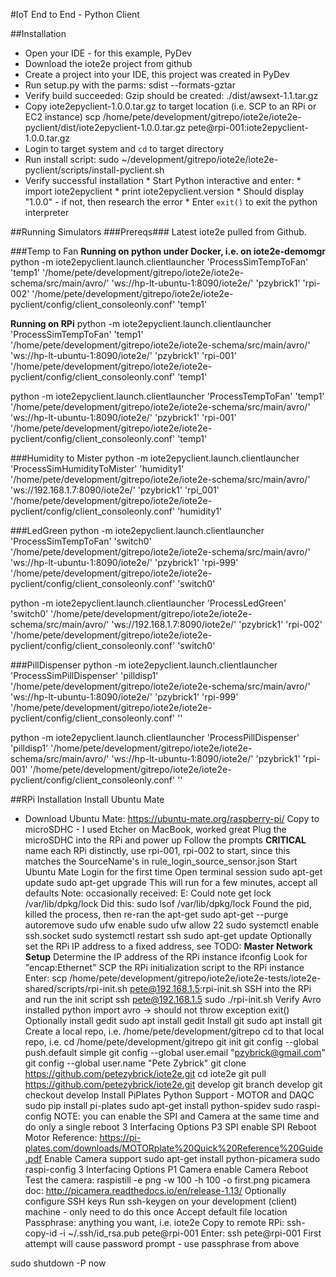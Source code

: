 #IoT End to End - Python Client

##Installation
* Open your IDE - for this example, PyDev 
* Download the iote2e project from github
* Create a project into your IDE, this project was created in PyDev
* Run setup.py with the parms: sdist --formats-gztar
* Verify build succeeded: Gzip should be created: ./dist/awsext-1.1.tar.gz
* Copy iote2epyclient-1.0.0.tar.gz to target location (i.e. SCP to an RPi or EC2 instance)
	scp /home/pete/development/gitrepo/iote2e/iote2e-pyclient/dist/iote2epyclient-1.0.0.tar.gz pete@rpi-001:iote2epyclient-1.0.0.tar.gz
* Login to target system and `cd` to target directory
* Run install script: sudo ~/development/gitrepo/iote2e/iote2e-pyclient/scripts/install-pyclient.sh
* Verify successful installation
		* Start Python interactive and enter:
				* import iote2epyclient 
				* print iote2epyclient.version
		* Should display "1.0.0" - if not, then research the error
		* Enter `exit()` to exit the python interpreter
		
##Running Simulators
###Prereqs###
Latest iote2e pulled from Github.

###Temp to Fan
**Running on python under Docker, i.e. on iote2e-demomgr**
python -m iote2epyclient.launch.clientlauncher 'ProcessSimTempToFan' 'temp1' '/home/pete/development/gitrepo/iote2e/iote2e-schema/src/main/avro/' 'ws://hp-lt-ubuntu-1:8090/iote2e/' 'pzybrick1' 'rpi-002' '/home/pete/development/gitrepo/iote2e/iote2e-pyclient/config/client_consoleonly.conf' 'temp1'

**Running on RPi**
python -m iote2epyclient.launch.clientlauncher 'ProcessSimTempToFan' 'temp1' '/home/pete/development/gitrepo/iote2e/iote2e-schema/src/main/avro/' 'ws://hp-lt-ubuntu-1:8090/iote2e/' 'pzybrick1' 'rpi-001' '/home/pete/development/gitrepo/iote2e/iote2e-pyclient/config/client_consoleonly.conf' 'temp1'

python -m iote2epyclient.launch.clientlauncher 'ProcessTempToFan' 'temp1' '/home/pete/development/gitrepo/iote2e/iote2e-schema/src/main/avro/' 'ws://hp-lt-ubuntu-1:8090/iote2e/' 'pzybrick1' 'rpi-001' '/home/pete/development/gitrepo/iote2e/iote2e-pyclient/config/client_consoleonly.conf' 'temp1'

###Humidity to Mister
python -m iote2epyclient.launch.clientlauncher 'ProcessSimHumidityToMister' 'humidity1' '/home/pete/development/gitrepo/iote2e/iote2e-schema/src/main/avro/' 'ws://192.168.1.7:8090/iote2e/' 'pzybrick1' 'rpi_001' '/home/pete/development/gitrepo/iote2e/iote2e-pyclient/config/client_consoleonly.conf' 'humidity1'

###LedGreen
python -m iote2epyclient.launch.clientlauncher 'ProcessSimTempToFan' 'switch0' '/home/pete/development/gitrepo/iote2e/iote2e-schema/src/main/avro/' 'ws://hp-lt-ubuntu-1:8090/iote2e/' 'pzybrick1' 'rpi-999' '/home/pete/development/gitrepo/iote2e/iote2e-pyclient/config/client_consoleonly.conf' 'switch0'

python -m iote2epyclient.launch.clientlauncher 'ProcessLedGreen' 'switch0' '/home/pete/development/gitrepo/iote2e/iote2e-schema/src/main/avro/' 'ws://192.168.1.7:8090/iote2e/' 'pzybrick1' 'rpi-002' '/home/pete/development/gitrepo/iote2e/iote2e-pyclient/config/client_consoleonly.conf' 'switch0'

###PillDispenser
python -m iote2epyclient.launch.clientlauncher 'ProcessSimPillDispenser' 'pilldisp1' '/home/pete/development/gitrepo/iote2e/iote2e-schema/src/main/avro/' 'ws://hp-lt-ubuntu-1:8090/iote2e/' 'pzybrick1' 'rpi-999' '/home/pete/development/gitrepo/iote2e/iote2e-pyclient/config/client_consoleonly.conf' ''

python -m iote2epyclient.launch.clientlauncher 'ProcessPillDispenser' 'pilldisp1' '/home/pete/development/gitrepo/iote2e/iote2e-schema/src/main/avro/' 'ws://hp-lt-ubuntu-1:8090/iote2e/' 'pzybrick1' 'rpi-001' '/home/pete/development/gitrepo/iote2e/iote2e-pyclient/config/client_consoleonly.conf' ''

##RPi Installation
Install Ubuntu Mate 
- Download Ubuntu Mate: https://ubuntu-mate.org/raspberry-pi/
	Copy to microSDHC - I used Etcher on MacBook, worked great
	Plug the microSDHC into the RPi and power up
	Follow the prompts
	**CRITICAL** name each RPi distinctly, use rpi-001, rpi-002 to start, since this matches the SourceName's in rule_login_source_sensor.json
Start Ubuntu Mate
	Login for the first time
	Open terminal session
		sudo apt-get update
		sudo apt-get upgrade
			This will run for a few minutes, accept all defaults
			Note: occasionally received: E: Could note get lock /var/lib/dpkg/lock
			Did this: sudo lsof /var/lib/dpkg/lock
			Found the pid, killed the process, then re-ran the apt-get
		sudo apt-get --purge autoremove
		sudo ufw enable
		sudo ufw allow 22
		sudo systemctl enable ssh.socket
		sudo systemctl restart ssh
		sudo apt-get update
	Optionally set the RPi IP address to a fixed address, see TODO: **Master Network Setup**
	Determine the IP address of the RPi instance
		ifconfig
			Look for "encap:Ethernet"
	SCP the RPi initialization script to the RPi instance
		Enter: scp /home/pete/development/gitrepo/iote2e/iote2e-tests/iote2e-shared/scripts/rpi-init.sh pete@192.168.1.5:rpi-init.sh
	SSH into the RPi and run the init script
		ssh pete@192.168.1.5
		sudo ./rpi-init.sh
	Verify Avro installed
		python
			import avro -> should not throw exception
			exit()
	Optionally install gedit
		sudo apt install gedit
	Install git
		sudo apt install git
		Create a local repo, i.e. /home/pete/development/gitrepo
		cd to that local repo, i.e. cd /home/pete/development/gitrepo
		git init
		git config --global push.default simple
		git config --global user.email "pzybrick@gmail.com"
		git config --global user.name "Pete Zybrick"
		git clone https://github.com/petezybrick/iote2e.git
		cd iote2e
		git pull https://github.com/petezybrick/iote2e.git develop
		git branch develop
		git checkout develop
	Install PiPlates Python Support - MOTOR and DAQC
		sudo pip install pi-plates
		sudo apt-get install python-spidev
		sudo raspi-config
			NOTE: you can enable the SPI and Camera at the same time and do only a single reboot
			3 Interfacing Options
			P3 SPI
				enable SPI
			Reboot
		Motor Reference: https://pi-plates.com/downloads/MOTORplate%20Quick%20Reference%20Guide.pdf
	Enable Camera support
		sudo apt-get install python-picamera
		sudo raspi-config
			3 Interfacing Options
			P1 Camera
				enable Camera
			Reboot
			Test the camera: raspistill -e png -w 100 -h 100 -o first.png
		picamera doc: http://picamera.readthedocs.io/en/release-1.13/
	Optionally configure SSH keys
		Run ssh-keygen on your development (client) machine - only need to do this once
		Accept default file location
		Passphrase: anything you want, i.e. iote2e
		Copy to remote RPi: ssh-copy-id -i ~/.ssh/id_rsa.pub pete@rpi-001
		Enter: ssh pete@rpi-001
			First attempt will cause password prompt - use passphrase from above
			
sudo shutdown -P now

